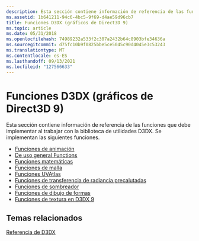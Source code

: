 ```yaml
---
description: Esta sección contiene información de referencia de las funciones que debe implementar al trabajar con la biblioteca de utilidades D3DX. Se implementan las siguientes funciones.
ms.assetid: 1b641211-94c6-4bc5-9f69-d4ae59d96cb7
title: Funciones D3DX (gráficos de Direct3D 9)
ms.topic: article
ms.date: 05/31/2018
ms.openlocfilehash: 74989232a533f2c307a2432b64c8903bfe34636a
ms.sourcegitcommit: d75fc10b9f0825bbe5ce5045c90d4045e3c53243
ms.translationtype: MT
ms.contentlocale: es-ES
ms.lasthandoff: 09/13/2021
ms.locfileid: "127566633"
---
```

# <a name="d3dx-functions-direct3d-9-graphics"></a>Funciones D3DX (gráficos de Direct3D 9)

Esta sección contiene información de referencia de las funciones que debe implementar al trabajar con la biblioteca de utilidades D3DX. Se implementan las siguientes funciones.

-   [Funciones de animación](dx9-graphics-reference-d3dx-functions-animation.md)
-   [De uso general Functions](dx9-graphics-reference-d3dx-functions-general-purpose.md)
-   [Funciones matemáticas](dx9-graphics-reference-d3dx-functions-math.md)
-   [Funciones de malla](dx9-graphics-reference-d3dx-functions-mesh.md)
-   [Funciones UVAtlas](dx9-graphics-reference-d3dx-functions-uvatlas.md)
-   [Funciones de transferencia de radiancia precalutadas](dx9-graphics-reference-d3dx-functions-prt.md)
-   [Funciones de sombreador](dx9-graphics-reference-d3dx-functions-shader.md)
-   [Funciones de dibujo de formas](dx9-graphics-reference-d3dx-functions-shape.md)
-   [Funciones de textura en D3DX 9](dx9-graphics-reference-d3dx-functions-texture.md)

## <a name="related-topics"></a>Temas relacionados

<dl> <dt>

[Referencia de D3DX](dx9-graphics-reference-d3dx.md)
</dt> </dl>

 

 



